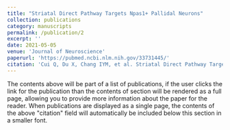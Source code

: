```yaml
---
title: "Striatal Direct Pathway Targets Npas1+ Pallidal Neurons"
collection: publications
category: manuscripts
permalink: /publication/2
excerpt: ''
date: 2021-05-05
venue: 'Journal of Neuroscience'
paperurl: 'https://pubmed.ncbi.nlm.nih.gov/33731445/'
citation: 'Cui Q, Du X, Chang IYM, et al. Striatal Direct Pathway Targets Npas1+ Pallidal Neurons. J Neurosci. 2021;41(18):3966-3987. doi:10.1523/JNEUROSCI.2306-20.2021'
---
```


The contents above will be part of a list of publications, if the user clicks the link for the publication than the contents of section will be rendered as a full page, allowing you to provide more information about the paper for the reader. When publications are displayed as a single page, the contents of the above "citation" field will automatically be included below this section in a smaller font.